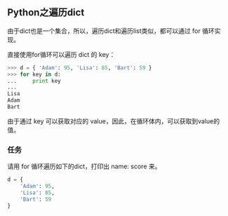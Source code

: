 ## Python之遍历dict ##

由于dict也是一个集合，所以，遍历dict和遍历list类似，都可以通过 for 循环实现。

直接使用for循环可以遍历 dict 的 key：

```python
>>> d = { 'Adam': 95, 'Lisa': 85, 'Bart': 59 }
>>> for key in d:
...     print key
... 
Lisa
Adam
Bart
```

由于通过 key 可以获取对应的 value，因此，在循环体内，可以获取到value的值。

### 任务 ###

请用 for 循环遍历如下的dict，打印出 name: score 来。

```python
d = {
    'Adam': 95,
    'Lisa': 85,
    'Bart': 59
}
```